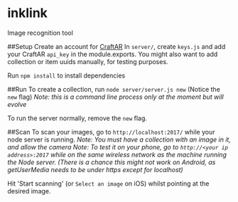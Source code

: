 # inklink
Image recognition tool

##Setup
Create an account for [CraftAR](https://my.craftar.net/)
In `server/`, create `keys.js` and add your CraftAR `api_key` in the module.exports.
You might also want to add collection or item uuids manually, for testing purposes.

Run `npm install` to install dependencies

##Run
To create a collection, run `node server/server.js new` (Notice the `new` flag)
*Note: this is a command line process only at the moment but will evolve*

To run the server normally, remove the `new` flag.

##Scan
To scan your images, go to `http://localhost:2017/` while your node server is running.
*Note: You must have a collection with an image in it, and allow the camera*
*Note: To test it on your phone, go to `http://<your ip address>:2017` while on the same wireless network as the machine running the Node server. (There is a chance this might not work on Android, as getUserMedia needs to be under https except for localhost)*

Hit 'Start scanning' (or `Select an image` on iOS) whilst pointing at the desired image.